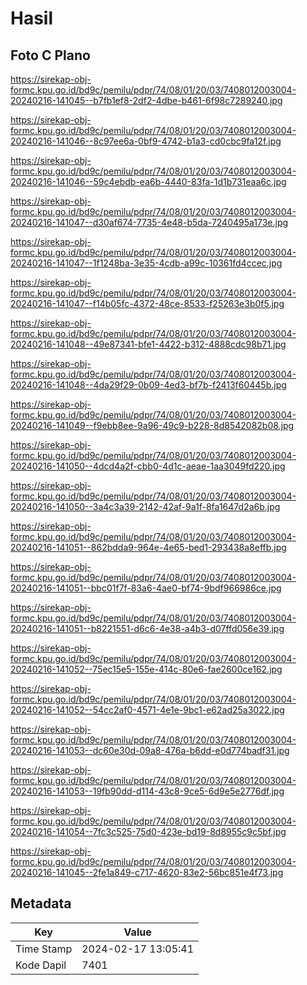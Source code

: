 # Hasil

## Foto C Plano

https://sirekap-obj-formc.kpu.go.id/bd9c/pemilu/pdpr/74/08/01/20/03/7408012003004-20240216-141045--b7fb1ef8-2df2-4dbe-b461-6f98c7289240.jpg

https://sirekap-obj-formc.kpu.go.id/bd9c/pemilu/pdpr/74/08/01/20/03/7408012003004-20240216-141046--8c97ee6a-0bf9-4742-b1a3-cd0cbc9fa12f.jpg

https://sirekap-obj-formc.kpu.go.id/bd9c/pemilu/pdpr/74/08/01/20/03/7408012003004-20240216-141046--59c4ebdb-ea6b-4440-83fa-1d1b731eaa6c.jpg

https://sirekap-obj-formc.kpu.go.id/bd9c/pemilu/pdpr/74/08/01/20/03/7408012003004-20240216-141047--d30af674-7735-4e48-b5da-7240495a173e.jpg

https://sirekap-obj-formc.kpu.go.id/bd9c/pemilu/pdpr/74/08/01/20/03/7408012003004-20240216-141047--1f1248ba-3e35-4cdb-a99c-10361fd4ccec.jpg

https://sirekap-obj-formc.kpu.go.id/bd9c/pemilu/pdpr/74/08/01/20/03/7408012003004-20240216-141047--f14b05fc-4372-48ce-8533-f25263e3b0f5.jpg

https://sirekap-obj-formc.kpu.go.id/bd9c/pemilu/pdpr/74/08/01/20/03/7408012003004-20240216-141048--49e87341-bfe1-4422-b312-4888cdc98b71.jpg

https://sirekap-obj-formc.kpu.go.id/bd9c/pemilu/pdpr/74/08/01/20/03/7408012003004-20240216-141048--4da29f29-0b09-4ed3-bf7b-f2413f60445b.jpg

https://sirekap-obj-formc.kpu.go.id/bd9c/pemilu/pdpr/74/08/01/20/03/7408012003004-20240216-141049--f9ebb8ee-9a96-49c9-b228-8d8542082b08.jpg

https://sirekap-obj-formc.kpu.go.id/bd9c/pemilu/pdpr/74/08/01/20/03/7408012003004-20240216-141050--4dcd4a2f-cbb0-4d1c-aeae-1aa3049fd220.jpg

https://sirekap-obj-formc.kpu.go.id/bd9c/pemilu/pdpr/74/08/01/20/03/7408012003004-20240216-141050--3a4c3a39-2142-42af-9a1f-8fa1647d2a6b.jpg

https://sirekap-obj-formc.kpu.go.id/bd9c/pemilu/pdpr/74/08/01/20/03/7408012003004-20240216-141051--862bdda9-964e-4e65-bed1-293438a8effb.jpg

https://sirekap-obj-formc.kpu.go.id/bd9c/pemilu/pdpr/74/08/01/20/03/7408012003004-20240216-141051--bbc01f7f-83a6-4ae0-bf74-9bdf966986ce.jpg

https://sirekap-obj-formc.kpu.go.id/bd9c/pemilu/pdpr/74/08/01/20/03/7408012003004-20240216-141051--b8221551-d6c6-4e38-a4b3-d07ffd056e39.jpg

https://sirekap-obj-formc.kpu.go.id/bd9c/pemilu/pdpr/74/08/01/20/03/7408012003004-20240216-141052--75ec15e5-155e-414c-80e6-fae2600ce162.jpg

https://sirekap-obj-formc.kpu.go.id/bd9c/pemilu/pdpr/74/08/01/20/03/7408012003004-20240216-141052--54cc2af0-4571-4e1e-9bc1-e62ad25a3022.jpg

https://sirekap-obj-formc.kpu.go.id/bd9c/pemilu/pdpr/74/08/01/20/03/7408012003004-20240216-141053--dc60e30d-09a8-476a-b6dd-e0d774badf31.jpg

https://sirekap-obj-formc.kpu.go.id/bd9c/pemilu/pdpr/74/08/01/20/03/7408012003004-20240216-141053--19fb90dd-d114-43c8-9ce5-6d9e5e2776df.jpg

https://sirekap-obj-formc.kpu.go.id/bd9c/pemilu/pdpr/74/08/01/20/03/7408012003004-20240216-141054--7fc3c525-75d0-423e-bd19-8d8955c9c5bf.jpg

https://sirekap-obj-formc.kpu.go.id/bd9c/pemilu/pdpr/74/08/01/20/03/7408012003004-20240216-141045--2fe1a849-c717-4620-83e2-56bc851e4f73.jpg


## Metadata

| Key        | Value               |
| ---------- | ------------------- |
| Time Stamp | 2024-02-17 13:05:41 |
| Kode Dapil | 7401                |



